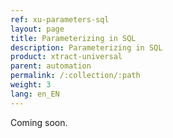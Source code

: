 ```yaml
---
ref: xu-parameters-sql
layout: page
title: Parameterizing in SQL
description: Parameterizing in SQL
product: xtract-universal
parent: automation
permalink: /:collection/:path
weight: 3
lang: en_EN
---
```


Coming soon.